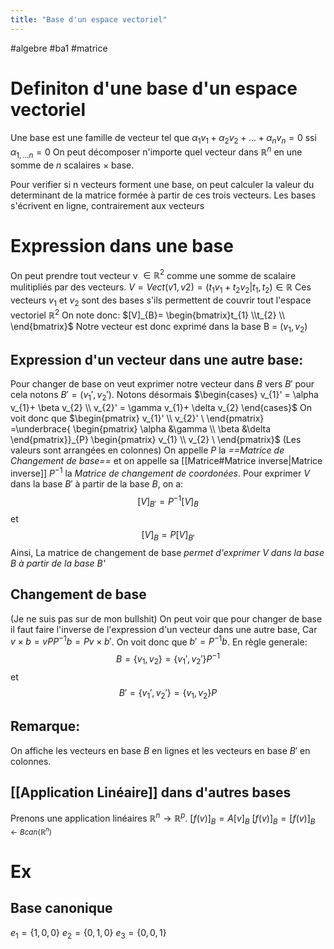 ```yaml
---
title: "Base d'un espace vectoriel"
---
```


#algebre #ba1 #matrice 
# Definiton d'une base d'un espace vectoriel
Une base est une famille de vecteur tel que
$\alpha_{1}v_{1}+ \alpha_{2}v_{2}+ \dots+ \alpha_{n}v_{n} = 0$ ssi $\alpha_{1,...n} = 0$
On peut décomposer n'importe quel vecteur dans $\mathbb{R}^{n}$ en une somme de $n$ scalaires $\times$ base.

Pour verifier si n vecteurs forment une base, on peut calculer la valeur du determinant de la matrice formée à partir de ces trois vecteurs.
Les bases s'écrivent en ligne, contrairement aux vecteurs

# Expression dans une base
On peut prendre tout vecteur v $\in \mathbb{R}^{2}$ comme une somme de scalaire mulitipliés par des vecteurs.
$V = Vect(v1,v2) =  (t_{1}v_{1}+t_{2}v_{2}|t_{1},t_{2}) \in \mathbb{R}$
Ces vecteurs $v_{1}$ et $v_{2}$ sont des bases s'ils permettent de couvrir tout l'espace vectoriel $\mathbb{R}^{2}$
On note donc:
$[V]_{B}= \begin{bmatrix}t_{1} \\t_{2} \\ \end{bmatrix}$
Notre vecteur est donc exprimé dans la base B = $(v_{1},v_{2})$
## Expression d'un vecteur dans une autre base:
Pour changer de base on veut exprimer notre vecteur dans $B$ vers $B'$ pour cela notons $B' = (v_{1}',v_{2}')$. 
Notons désormais
$\begin{cases}
v_{1}' = \alpha v_{1}+ \beta v_{2}
 \\
v_{2}' = \gamma v_{1}+ \delta v_{2}
\end{cases}$
On voit donc que
$\begin{pmatrix}
v_{1}' \\
v_{2}' \
\end{pmatrix} =\underbrace{
\begin{pmatrix} \alpha &\gamma \\ \beta &\delta \end{pmatrix}}_{P}
\begin{pmatrix}
v_{1} \\
v_{2} \
\end{pmatrix}$ 
(Les valeurs sont arrangées en colonnes)
On appelle $P^{}$ la _==Matrice de Changement de base==_ et on appelle sa [[Matrice#Matrice inverse|Matrice inverse]] $P^{-1}$ la _Matrice de changement de coordonées_.
Pour exprimer $V$ dans la base $B'$ à partir de la base $B$, on a: 
$$[V]_{B'} = P^{-1} [V]_{B}$$ et $$[V]_{B} =  P[V]_{B'}$$
Ainsi, La matrice de changement de base _permet d'exprimer $V$ dans la base B à partir de la base B'_
## Changement de base
(Je ne suis pas sur de mon bullshit)
On peut voir que pour changer de base il faut faire l'inverse de l'expression d'un vecteur dans une autre base, Car $v\times b = vPP^{-1}b =P v\times b'$. On voit donc que $b' = P^{-1}b$. En règle generale:
$$B = \{ v_{1}, v_{2} \} = \{ v_{1}', v_{2}' \}P^{-1}$$
et
$$ B' = \{ v_{1}', v_{2}' \} = \{ v_{1}, v_{2} \}P$$
## Remarque:
On affiche les vecteurs en base $B$ en lignes et les vecteurs en base $B'$ en colonnes.
## [[Application Linéaire]] dans d'autres bases
Prenons une application linéaires $\mathbb{R}^n \to \mathbb{R}^p$.
$[f(v)]_B = A[v]_B$
$[f(v)]_B=[f(v)]_{B \leftarrow Bcan(\mathbb{R}^n)}$
# Ex
## Base canonique
$e_1 = \{1,0,0\} \ e_2 = \{0,1,0\} \ e_3 = \{0,0,1\}$